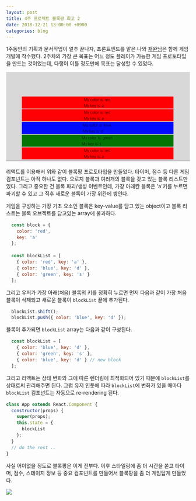 ```yaml
---
layout: post
title: 4주 프로젝트 블록팡 회고 2
date: 2018-12-21 13:00:00 +0900
categories: blog
---
```


1주동안의 기획과 문서작업이 얼추 끝나자, 프론트엔드를 맡은 나와 [재완님](https://github.com/lastrites2018)은 함께 게임 개발에 착수했다. 2주차의 가장 큰 목표는 어느 정도 플레이가 가능한 게임 프로토타입을 만드는 것이었는데, 다행이 이틀 정도만에 목표는 달성할 수 있었다.

<img src="/assets/img/blockpang-first-prototype.png">

리액트를 이용해서 위와 같이 블록팡 프로토타입을 만들었다. 타이머, 점수 등 다른 게임 컴포넌트는 아직 하나도 없다. 오로지 블록과 여러개의 블록을 갖고 있는 블록 리스트만 있다. 그리고 중요한 건 블록 파괴/생성 이벤트인데, 가장 아래칸 블록은 'a'키를 누르면 파괴할 수 있고 그 직후 새로운 블록이 가장 위칸에 쌓인다.

게임을 구성하는 가장 기초 요소인 블록은 key-value를 담고 있는 object이고 블록 리스트는 블록 오브젝트를 담고있는 array에 불과하다.

```javascript
  const block = {
    color: 'red',
    key: 'a'
  };

  const blockList = [
    { color: 'red', key: 'a' },
    { color: 'blue', key: 'd' },
    { color: 'green', key: 's' }
  ];
```

그리고 유저가 가장 아래(처음) 블록의 키를 정확히 누르면 먼저 다음과 같이 가장 처음 블록이 삭제되고 새로운 블록이 `blockList` 끝에 추가된다.

```javascript
  blockList.shift();
  blockList.push({ color: 'blue', key: 'd' });
```

블록이 추가되면 `blockList` array는 다음과 같이 구성된다.
```javascript
  const blockList = [
    { color: 'blue', key: 'd' },
    { color: 'green', key: 's' },
    { color: 'blue', key: 'd' } // new block
  ];
```

그리고 리액트는 상태 변화와 그에 따른 렌더링에 최적화되어 있기 때문에 `blockList`를 상태로써 관리해주면 된다. 그럼 유저 인풋에 따라 `blockList`에 변화가 있을 때마다 `blockList` 컴포넌트는 자동으로 re-rendering 된다.

```javascript
class App extends React.Component {
  constructor(props) {
    super(props);
    this.state = {
      blockList
    };
  }
  // do the rest ..
}
```

사실 어이없을 정도로 블록팡은 이게 전부다. 이후 스타일링에 좀 더 시간을 쏟고 타이머, 점수, 스테이지 정보 등 중요 컴포넌트를 만들어서 블록팡을 좀 더 게임답게 만들었다. 

<img src="/assets/img/blockpang-play.gif">

